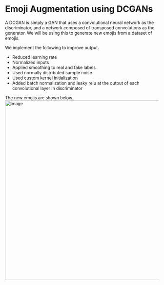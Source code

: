 # Emoji Augmentation using DCGANs

A DCGAN is simply a GAN that uses a convolutional neural network as the discriminator, and a network composed of transposed convolutions as the generator. We will be using this to generate new emojis from a dataset of emojis.

We implement the following to improve output.
*   Reduced learning rate
*   Normalized inputs
*   Applied smoothing to real and fake labels
*   Used normally distributed sample noise
*   Used custom kernel initialization
*   Added batch normalization and leaky relu at the output of each convolutional layer in discriminator

The new emojis are shown below.
<img width="588" alt="image" src="https://user-images.githubusercontent.com/29309900/132744917-89ec9712-55ca-471d-9c6c-51d01bb6f887.png">

